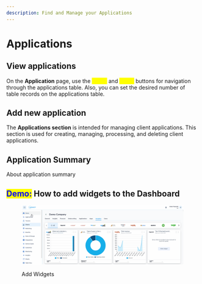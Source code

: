 ```yaml
---
description: Find and Manage your Applications
---
```


# Applications

## View applications

On the **Application** page, use the <mark style="color:yellow;">**BACK**</mark> and <mark style="color:yellow;">**NEXT**</mark> buttons for navigation through the applications table. Also, you can set the desired number of table records on the applications table.&#x20;

## Add new application

The **Applications section** is intended for managing client applications. This section is used for creating, managing, processing, and deleting client applications.

## Application Summary

About application summary

## <mark style="color:blue;">Demo:</mark> How to add widgets to the Dashboard

<figure><img src="../../.gitbook/assets/Animation.gif" alt=""><figcaption><p>Add Widgets</p></figcaption></figure>
